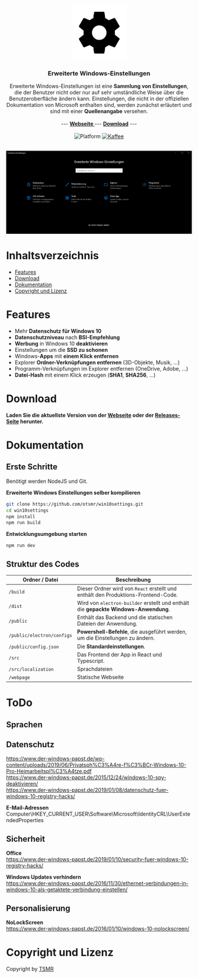 <p align="center">
  <a href="https://tsmr.eu">
    <img src="public/img/logo-dark.png" width="150">
  </a>
</p>

<h3 align="center">Erweiterte Windows-Einstellungen</h3>

<p align="center">
    Erweiterte Windows-Einstellungen ist eine <b>Sammlung von Einstellungen</b>, die der Benutzer nicht oder nur auf sehr umständliche Weise über die Benutzeroberfläche ändern kann. Einstellungen, die nicht in der offiziellen Dokumentation von Microsoft enthalten sind, werden zunächst erläutert und sind mit einer <b>Quellenangabe</b> versehen.
    <br><br>
    --- <a href="https://win10settings.oproj.de/"><strong>Webseite </strong></a> ---
    <a href="#download"><strong>Download</strong></a> ---
    <br>
    <br>
    <img src="https://img.shields.io/badge/platform-Windows%2010-%23097aba" alt="Platform">
    <a href="https://paypal.me/otsmr"><img src="https://img.shields.io/badge/PayPal-Kaffee spendieren-%23097aba" alt="Kaffee"></a>
    <br>
    <br>
</p>

<img src="public/img/startpage.png" alt="Platform">

# Inhaltsverzeichnis
* <a href="#features">Features</a>
* <a href="#download">Download</a>
* <a href="#dokumentation">Dokumentation</a>
* <a href="#copyright-und-lizenz">Copyright und Lizenz</a>

# Features

* Mehr **Datenschutz für Windows 10**
* **Datenschutzniveau** nach **BSI-Empfehlung**
* **Werbung** in Windows 10 **deaktivieren**
* Einstellungen um die **SSD zu schonen** 
* Windows-**Apps** mit **einem Klick entfernen**
* Explorer **Ordner-Verknüpfungen entfernen** (3D-Objekte, Musik, ...)
* Programm-Verknüpfungen im Explorer entfernen (OneDrive, Adobe, ...)
* **Datei-Hash** mit einem Klick erzeugen (**SHA1**, **SHA256**, ...)

# Download

<b>Laden Sie die aktuellste Version von der <a href="https://win10settings.oproj.de/">Webseite</a> oder der <a href="https://github.com/otsmr/win10settings/releases">Releases-Seite</a> herunter.</b>

# Dokumentation

## Erste Schritte
Benötigt werden NodeJS und Git.  

**Erweiterte Windows Einstellungen selber kompilieren**
```bash
git clone https://github.com/otsmr/win10settings.git
cd win10settings
npm install
npm run build
```

**Entwicklungsumgebung starten**
```bash
npm run dev
```

## Struktur des Codes

| Ordner / Datei | Beschreibung |
| ------ | ------------ |
| `/build` | Dieser Ordner wird von `React` erstellt und enthält den Produktions-Frontend-Code. |
| `/dist` | Wird von `electron-builder` erstellt und enthält die **gepackte Windows-Anwendung**. |
| `/public` | Enthält das Backend und die statischen Dateien der Anwendung. |
| `/public/electron/configs` | **Powershell-Befehle**, die ausgeführt werden, um die Einstellungen zu ändern. |
| `/public/config.json` | Die **Standardeinstellungen**. |
| `/src` | Das Frontend der App in React und Typescript. |
| `/src/localization` | Sprachdateien |
| `/webpage` | Statische Webseite |

# ToDo

## Sprachen

## Datenschutz
https://www.der-windows-papst.de/wp-content/uploads/2019/06/Privatsph%C3%A4re-f%C3%BCr-Windows-10-Pro-Heimarbeitspl%C3%A4tze.pdf  
https://www.der-windows-papst.de/2015/12/24/windows-10-spy-deaktivieren/  
https://www.der-windows-papst.de/2019/01/08/datenschutz-fuer-windows-10-registry-hacks/  

**E-Mail-Adressen**  
Computer\HKEY_CURRENT_USER\Software\Microsoft\IdentityCRL\UserExtendedProperties  

## Sicherheit
**Office**  
https://www.der-windows-papst.de/2019/01/10/security-fuer-windows-10-registry-hacks/  

**Windows Updates verhindern**  
https://www.der-windows-papst.de/2016/11/30/ethernet-verbindungen-in-windows-10-als-getaktete-verbindung-einstellen/



## Personalisierung

**NoLockScreen**  
https://www.der-windows-papst.de/2016/01/10/windows-10-nolockscreen/



# Copyright und Lizenz
Copyright by <a href="https://tsmr.eu">TSMR</a>